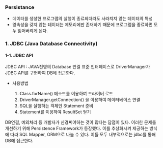 ### 

### Persistance
- 데이터를 생성한 프로그램의 실행이 종료되더라도 사라지지 않는 데이터의 특성
- 영속성을 갖지 않는 데이터는 메모리에만 존재하기 때문에 프로그램을 종료하면 모두 잃어버리게 된다.



### 1. JDBC (Java Database Connectivity)
#### 1-1. JDBC API
JDBC API : JAVA진영의 Database 연결 표준 인터페이스로 DriverManager가 JDBC API를 구현하여 DB에 접근한다.

- 사용방법 

    1. Class.forName() 메소드를 이용하여 드라이버 로드
    2. DriverManager.getConnection() 을 이용하여 데이터베이스 연결
    3. SQL을 실행하는 객체인 Statement 준비
    4. Statement를 이용하여 ResultSet 얻기

 DB연결, 예외처리 등 개발자가 신경써야하는 것이 많다는 담점이 있다. 이러한 문제를 개선하기 위해 Persistence Framework가 등장했다.
 이를 추상화시켜 제공하는 방식에 따라 SQL Mapper, ORM으로 나눌 수 있다. 이들 모두 내부적으로는 jdbc를 통해 DB에 접근한다.
 
